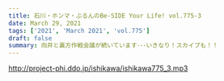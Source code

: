 ```yaml
---
title: 石川・ホンマ・ぶるんのBe-SIDE Your Life! vol.775-3
date: March 29, 2021
tags: ['2021', 'March 2021', 'vol.775']
draft: false
summary: 向井と裏方作戦会議が続いています･･･いきなり！スカイプも！！
---
```


http://project-phi.ddo.jp/ishikawa/ishikawa775_3.mp3